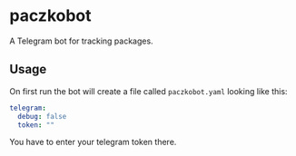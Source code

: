 # paczkobot

A Telegram bot for tracking packages.

## Usage

On first run the bot will create a file called `paczkobot.yaml` looking like this:

```yaml
telegram:
  debug: false
  token: ""
```

You have to enter your telegram token there.
